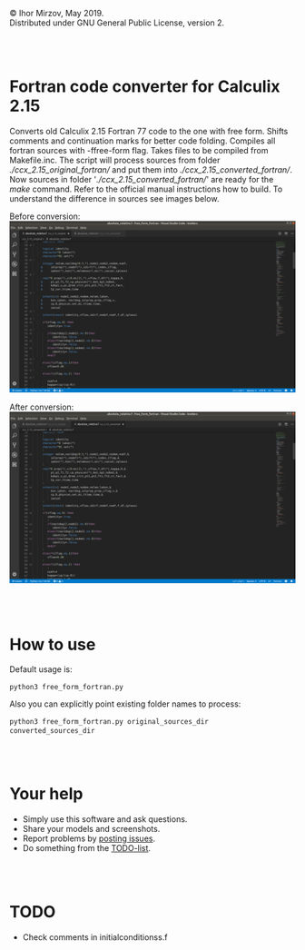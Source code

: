 © Ihor Mirzov, May 2019.  
Distributed under GNU General Public License, version 2.

<br/><br/>



# Fortran code converter for Calculix 2.15

Converts old Calculix 2.15 Fortran 77 code to the one with free form. Shifts comments and continuation marks for better code folding. Compiles all fortran sources with -ffree-form flag. Takes files to be compiled from Makefile.inc. The script will process sources from folder *./ccx_2.15_original_fortran/* and put them into *./ccx_2.15_converted_fortran/*. Now sources in folder '*./ccx_2.15_converted_fortran/*' are ready for the *make* command. Refer to the official manual instructions how to build. To understand the difference in sources see images below.

Before conversion:  
![before conversion](img_original.png "before conversion")

After conversion:  
![after conversion](img_converted.png "after conversion")

<br/><br/>



# How to use

Default usage is:

    python3 free_form_fortran.py

Also you can explicitly point existing folder names to process:

    python3 free_form_fortran.py original_sources_dir converted_sources_dir

<br/><br/>



# Your help

- Simply use this software and ask questions.
- Share your models and screenshots.
- Report problems by [posting issues](./issues).
- Do something from the [TODO-list](#TODO).

<br/><br/>



# TODO

- Check comments in initialconditionss.f